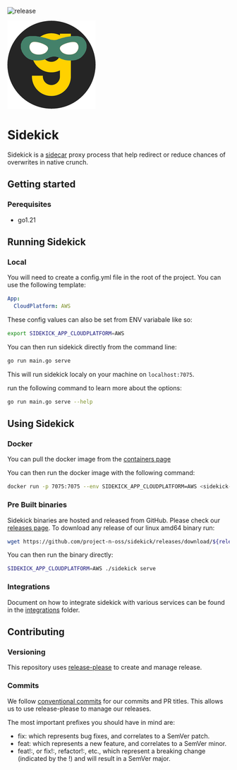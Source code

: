 ![release](https://img.shields.io/github/v/release/project-n-oss/sidekick)

![projectn-sidekick.png](granica-sidekick.png)

# Sidekick

Sidekick is a [sidecar](https://learn.microsoft.com/en-us/azure/architecture/patterns/sidecar) proxy process that help redirect or reduce chances of overwrites in native crunch.

## Getting started

### Perequisites

- go1.21

## Running Sidekick

### Local

You will need to create a config.yml file in the root of the project. You can use the following template:

```yaml
App:
  CloudPlatform: AWS
```

These config values can also be set from ENV variabale like so:

```bash
export SIDEKICK_APP_CLOUDPLATFORM=AWS
```

You can then run sidekick directly from the command line:

```bash
go run main.go serve
```

This will run sidekick localy on your machine on `localhost:7075`.

run the following command to learn more about the options:

```bash
go run main.go serve --help
```

## Using Sidekick

### Docker

You can pull the docker image from the [containers page](https://github.com/project-n-oss/sidekick/pkgs/container/sidekick)

You can then run the docker image with the following command:

```bash
docker run -p 7075:7075 --env SIDEKICK_APP_CLOUDPLATFORM=AWS <sidekick-image> serve 
```

### Pre Built binaries

Sidekick binaries are hosted and released from GitHub. Please check our [releases page](https://github.com/project-n-oss/sidekick/releases).
To download any release of our linux amd64 binary run:

```bash
wget https://github.com/project-n-oss/sidekick/releases/download/${release}/sidekick-linux-amd64.tar.gz
```

You can then run the binary directly:

```bash
SIDEKICK_APP_CLOUDPLATFORM=AWS ./sidekick serve
```

### Integrations

Document on how to integrate sidekick with various services can be found in the [integrations](./integrations) folder.

## Contributing

### Versioning

This repository uses [release-please](https://github.com/google-github-actions/release-please-action) to create and manage release.

### Commits

We follow [conventional commits](https://www.conventionalcommits.org/en/v1.0.0/) for our commits and PR titles. This allows us to use release-please to manage our releases.

The most important prefixes you should have in mind are:

- fix: which represents bug fixes, and correlates to a SemVer patch.
- feat: which represents a new feature, and correlates to a SemVer minor.
- feat!:, or fix!:, refactor!:, etc., which represent a breaking change (indicated by the !) and will result in a SemVer major.
